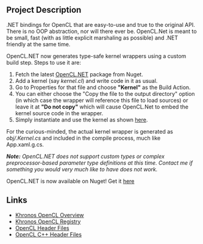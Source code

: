 ## Project Description

.NET bindings for OpenCL that are easy-to-use and true to the original API. There is no OOP abstraction, nor will there ever be. OpenCL.Net is meant to be small, fast (with as little explicit marshaling as possible) and .NET friendly at the same time.

OpenCL.NET now generates type-safe kernel wrappers using a custom build step. Steps to use it are:
1. Fetch the latest [OpenCL.NET](https://www.nuget.org/packages/OpenCL.Net/) package from Nuget.
2. Add a kernel (say _kernel.cl_) and write code in it as usual.
3. Go to Properties for that file and choose **"Kernel"** as the Build Action.
4. You can either choose the "Copy the file to the output directory" option (in which case the wrapper will reference this file to load sources) or leave it at **"Do not copy"** which will cause OpenCL.Net to embed the kernel source code in the wrapper.
5. Simply instantiate and use the kernel as shown [here](https://github.com/mikhail-khalizev/OpenCL.Net/blob/master/Samples/Simple/Program.cs).

For the curious-minded, the actual kernel wrapper is generated as _obj/<yourKernelName>.Kernel.cs_ and included in the compile process, much like App.xaml.g.cs. 

_**Note:** OpenCL.NET does not support custom types or complex preprocessor-based parameter type definitions at this time. Contact me if something you would very much like to have does not work._

OpenCL.NET is now available on Nuget! Get it [here](http://www.nuget.org/List/Packages/OpenCL.Net)

## Links
* [Khronos OpenCL Overview](https://www.khronos.org/opencl)
* [Khronos OpenCL Registry](https://www.khronos.org/registry/OpenCL)
* [OpenCL Header Files](https://github.com/KhronosGroup/OpenCL-Headers)
* [OpenCL C++ Header Files](https://github.com/KhronosGroup/OpenCL-CLHPP)
